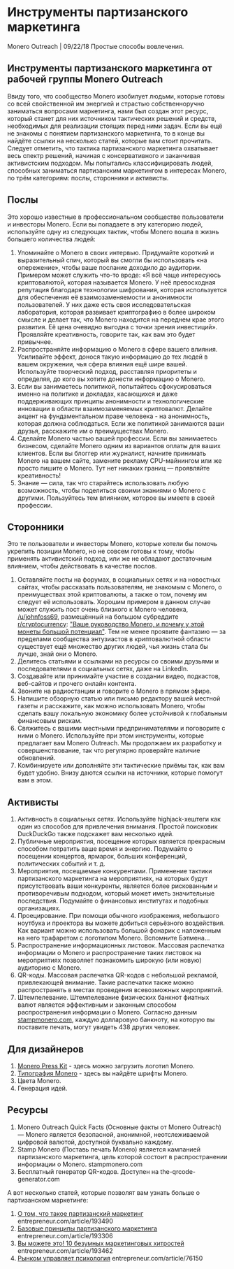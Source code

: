 # Инструменты партизанского маркетинга

Monero Outreach | 09/22/18 Простые способы вовлечения.

## Инструменты партизанского маркетинга от рабочей группы Monero Outreach

Ввиду того, что сообщество Monero изобилует людьми, которые готовы со всей свойственной им энергией и страстью собственноручно заниматься вопросами маркетинга, нами был создан этот ресурс, который станет для них источником тактических решений и средств, необходимых для реализации стоящих перед ними задач. Если вы ещё не знакомы с понятием партизанского маркетинга, то в конце вы найдёте ссылки на несколько статей, которые вам стоит прочитать. Следует отметить, что тактика партизанского маркетинга охватывает весь спектр решений, начиная с консервативного и заканчивая активистским подходом. Мы попытались классифицировать людей, способных заниматься партизанским маркетингом в интересах Monero, по трём категориям: послы, сторонники и активисты.

## Послы

Это хорошо известные в профессиональном сообществе пользователи и инвесторы Monero. Если вы попадаете в эту категорию людей, используйте одну из следующих тактик, чтобы Monero вошла в жизнь большего количества людей:

1. Упоминайте о Monero в своих интервью. Придумайте короткий и выразительный спич, который вы смогли бы использовать «на опережение», чтобы ваше послание доходило до аудитории. Примером может служить что-то вроде: «Я всё чаще интересуюсь криптовалютой, которая называется Monero. У неё превосходная репутация благодаря технологии шифрования, которая используется для обеспечения её взаимозаменяемости и анонимности пользователей. У них даже есть своя исследовательская лаборатория, которая развивает криптографию в более широком смысле и делает так, что Monero находится на переднем крае этого развития. Её цена очевидно выгодна с точки зрения инвестиций». Проявляйте креативность, говорите так, как вам это будет привычнее.
2. Распространяйте информацию о Monero в сфере вашего влияния. Усиливайте эффект, донося такую информацию до тех людей в вашем окружении, чья сфера влияния ещё шире вашей. Используйте творческий подход, расставляя приоритеты и определяя, до кого вы хотите донести информацию о Monero.
3. Если вы занимаетесь политикой, попытайтесь сфокусироваться именно на политике и докладах, касающихся и даже поддерживающих принципы анонимности и технологические инновации в области взаимозаменяемых криптовалют. Делайте акцент на фундаментальном праве человека - на анонимность, которая должна соблюдаться. Если же политикой занимаются ваши друзья, расскажите им о преимуществах Monero.
4. Сделайте Monero частью вашей профессии. Если вы занимаетесь бизнесом, сделайте Monero одним из вариантов оплаты для ваших клиентов. Если вы блоггер или журналист, начните принимать Monero на вашем сайте, замените рекламу CPU-майнингом или же просто пишите о Monero. Тут нет никаких границ — проявляйте креативность!
5. Знание — сила, так что старайтесь использовать любую возможность, чтобы поделиться своими знаниями о Monero с другими. Пользуйтесь тем влиянием, которое вы имеете в своей профессии.

## Сторонники

Это те пользователи и инвесторы Monero, которые хотели бы помочь укрепить позиции Monero, но не совсем готовы к тому, чтобы применять активистский подход, или же не обладают достаточным влиянием, чтобы действовать в качестве послов.

1. Оставляйте посты на форумах, в социальных сетях и на новостных сайтах, чтобы рассказать пользователям, не знакомым с Monero, о преимуществах этой криптовалюты, а также о том, почему им следует её использовать. Хорошим примером в данном случае может служить пост очень близкого к Monero человека, [/u/johnfoss69](https://www.reddit.com/user/johnfoss69), размещённый на большом субреддите [r/cryptocurrency](https://www.reddit.com/r/CryptoCurrency/): ["Ваше руководство Monero, и почему у этой монеты большой потенциал"](https://www.reddit.com/r/CryptoCurrency/comments/7ra409/your_guide_to_monero_and_why_it_has_great/). Тем не менее проявите фантазию — за пределами сообщества энтузиастов в криптовалютной области существует ещё множество других людей, чья жизнь стала бы лучше, знай они о Monero.
2. Делитесь статьями и ссылками на ресурсы со своими друзьями и последователями в социальных сетях, даже на LinkedIn.
3. Создавайте или принимайте участие в создании видео, подкастов, веб-сайтов и прочего онлайн контента.
4. Звоните на радиостанции и говорите о Monero в прямом эфире.
5. Напишите обзорную статью или письмо редактору вашей местной газеты и расскажите, как можно использовать Monero, чтобы сделать вашу локальную экономику более устойчивой к глобальным финансовым рискам.
6. Свяжитесь с вашими местными предпринимателями и поговорите с ними о Monero. Используйте при этом инструменты, которые предлагает вам Monero Outreach. Мы продолжаем их разработку и совершенствование, так что регулярно проверяйте наличие обновлений.
7. Комбинируете или дополняйте эти тактические приёмы так, как вам будет удобно. Внизу даются ссылки на источники, которые помогут вам в этом.

## Активисты

1. Активность в социальных сетях. Используйте highjack-хештеги как один из способов для привлечения внимания. Простой поисковик DuckDuckGo также подскажет вам несколько идей.
2. Публичные мероприятия, посещение которых является прекрасным способом потратить ваше время и энергию. Подумайте о посещении концертов, ярмарок, больших конференций, политических событий и т. д.
3. Мероприятия, посещаемые конкурентами. Применение тактики партизанского маркетинга на мероприятиях, на которых будут присутствовать ваши конкуренты, является более рискованным и противоречивым подходом, который может иметь значительные последствия. Подумайте о финансовых институтах и подобных организациях.
4. Проецирование. При помощи обычного изображения, небольшого ноутбука и проектора вы можете добиться серьёзного воздействия. Как вариант можно использовать большой фонарик с наложенным на него трафаретом с логотипом Monero. Вспомните Бэтмена...
5. Распространение информационных листовок. Массовая распечатка информации о Monero и распространение таких листовок на мероприятиях позволяет познакомить широкую (или новую) аудиторию с Monero.
6. QR-коды. Массовая распечатка QR-кодов с небольшой рекламой, привлекающей внимание. Такие распечатки также можно распространять в местах проведения всевозможных мероприятий.
7. Штемпелевание. Штемпелевание физических банкнот фиатных валют является эффективным и законным способом распространения информации о Monero. Согласно данным [stampmonero.com](https://stampmonero.com/), каждую долларовую банкноту, на которую вы поставите печать, могут увидеть 438 других человек.

## Для дизайнеров

1. [Monero Press Kit](https://www.getmonero.org/ru/press-kit/) - здесь можно загрузить логотип Monero.
2. [Типография Monero](https://www.monerooutreach.org/Рассказы/Монеро-Типография.html) - здесь вы найдёте шрифты Monero.
3. Цвета Monero.
4. Генерация идей.

## Ресурсы

1. Monero Outreach Quick Facts (Основные факты от Monero Outreach) — Monero является безопасной, анонимной, неотслеживаемой цифровой валютой, доступной буквально каждому.
2. Stamp Monero (Поставь печать Monero) является кампанией партизанского маркетинга, цель которой состоит в распространении информации о Monero.
stampmonero.com
3. Бесплатный генератор QR-кодов.
Доступен на the-qrcode-generator.com

А вот несколько статей, которые позволят вам узнать больше о партизанском маркетинге:

1. [О том, что такое партизанский маркетинг](https://www.entrepreneur.com/article/193490)
entrepreneur.com/article/193490
2. [Базовые принципы партизанского маркетинга](https://www.entrepreneur.com/article/193306)
entrepreneur.com/article/193306
3. [Вы можете это! 10 безумных маркетинговых хитростей](https://www.entrepreneur.com/article/193462)
entrepreneur.com/article/193462
4. [Рынком управляет психология](https://www.entrepreneur.com/article/76150)
entrepreneur.com/article/76150
